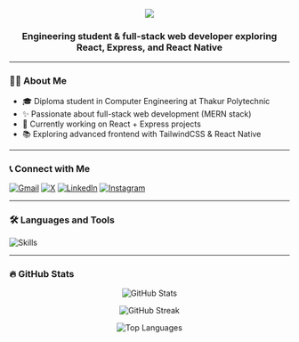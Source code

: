 
<!--p align="right">
 <img src="https://visitor-badge.laobi.icu/badge?page_id=aaryanparkar.aaryanparkar&color=blue&title=Visitors" alt="Visitor badge"/>
</p!-->

<p align="center">
  <img src="https://readme-typing-svg.herokuapp.com?font=Doto&weight=700&size=38&duration=2550&pause=1000&color=blue&center=true&vCenter=true&width=600&lines=Hello!;नमस्कार;नमस्ते;I'm+Aaryan+Parkar;Welcome+to+my+GitHub" />
</p>

<h3 align="center">Engineering student & full-stack web developer exploring React, Express, and React Native</h3>

---

### 👩‍💻 About Me

- 🎓 Diploma student in Computer Engineering at Thakur Polytechnic  
- ✨ Passionate about full-stack web development (MERN stack)  
- 📝 Currently working on React + Express projects  
- 📚 Exploring advanced frontend with TailwindCSS & React Native  

---

### 📞 Connect with Me

[![Gmail](https://img.shields.io/badge/Gmail-D14836?style=for-the-badge&logo=gmail&logoColor=white)](https://mail.google.com/mail/?view=cm&to=aaryanparkar9@gmail.com)
[![X](https://img.shields.io/badge/X-000000?style=for-the-badge&logo=x&logoColor=white)](https://x.com/AaryaNParkar9)
[![LinkedIn](https://img.shields.io/badge/LinkedIn-0077B5?style=for-the-badge&logo=linkedin&logoColor=white)](https://www.linkedin.com/in/aaryan-parkar-577a88271/)
[![Instagram](https://img.shields.io/badge/Instagram-E4405F?style=for-the-badge&logo=instagram&logoColor=white)](https://www.instagram.com/p_aaryan09/)

---

### 🛠 Languages and Tools

![Skills](https://skillicons.dev/icons?i=html,css,js,react,nodejs,express,mongodb,mysql,java,python,c,cpp,figma,androidstudio,reactnative)

---

### 🔥 GitHub Stats

<p align="center">
  <img src="https://github-readme-stats.vercel.app/api?username=aaryanparkar&theme=tokyonight&hide_border=false&include_all_commits=true&count_private=true" alt="GitHub Stats" />
</p>
<p align="center">
  <img src="https://nirzak-streak-stats.vercel.app/?user=aaryanparkar&theme=tokyonight&hide_border=false" alt="GitHub Streak" />
</p>
<p align="center">
  <img src="https://github-readme-stats.vercel.app/api/top-langs/?username=aaryanparkar&theme=tokyonight&hide_border=false&include_all_commits=true&count_private=true&layout=compact" alt="Top Languages" />
</p>



